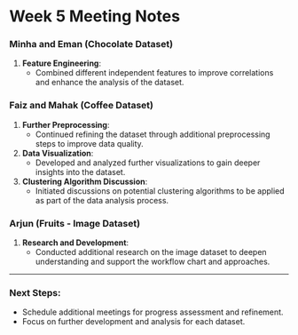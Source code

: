 # Week 5 Meeting Notes

### Minha and Eman (Chocolate Dataset)
1. **Feature Engineering**:
   - Combined different independent features to improve correlations and enhance the analysis of the dataset.

### Faiz and Mahak (Coffee Dataset)
1. **Further Preprocessing**:
   - Continued refining the dataset through additional preprocessing steps to improve data quality.
2. **Data Visualization**:
   - Developed and analyzed further visualizations to gain deeper insights into the dataset.
3. **Clustering Algorithm Discussion**:
   - Initiated discussions on potential clustering algorithms to be applied as part of the data analysis process.

### Arjun (Fruits - Image Dataset)
1. **Research and Development**:
   - Conducted additional research on the image dataset to deepen understanding and support the workflow chart and approaches.

---

### Next Steps:
- Schedule additional meetings for progress assessment and refinement.
- Focus on further development and analysis for each dataset.

